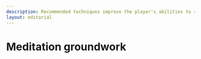 ```yaml
---
description: Recommended techniques improve the player's abilities to read Tarot cards.
layout: editorial
---
```


# Meditation groundwork

